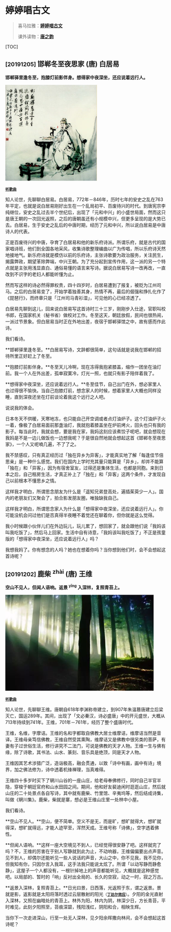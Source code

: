 # 婷婷唱古文

> 喜马拉雅：[**婷婷唱古文**](https://www.ximalaya.com/ertong/3533672/)
>
> 课外读物：[**唐之韵**](lib/tangzhiyun.html)



[TOC]

## <small>[20191205]</small> 邯郸冬至夜思家 (唐) 白居易

**邯郸驿里逢冬至，抱膝灯前影伴身。想得家中夜深坐，还应说着远行人。**

 <img src="../../images/SSPD002/20191205.jpg" height="300px">

<small>[**听歌曲**](https://www.ximalaya.com/ertong/3533672/145292106)</small>

知人论世，先聊聊白居易。白居易，772年－846年，历时七年的安史之乱在763年平定，也就是说白居易刚好出生在一个乱局初平、百废待兴的时代。到唐宪宗李纯继位，安史之乱过去半个世纪后，出现了「元和中兴」的小盛世局面，然而这只是唐王朝的一次回光返照，之后的唐朝虽还有小规模中兴，但更多呈现的是大势已去。白居易，生于安史之乱后的中唐时期，经历了元和中兴，所以说白居易是中唐诗人的代表。

正是百废待兴的中唐，孕育了白居易和他的新乐府诗派。所谓乐府，就是古代的国家唱诗班，他们到全国各地采风，收集诗歌整理编曲以广为传唱，所以乐府诗天然地接地气。新乐府诗就是模仿以前的乐府诗，主张诗歌要为政治服务，关注民生，揭露弊政，期望革除弊端，中兴王朝。为了充分起到宣传作用，这一派的另一个特点就是主张用浅显直白、通俗易懂的语言来写诗。据说白居易写诗一改再改，一直改到不识字的老妇人都能听懂为止。

然而写这样的诗必然得罪权贵，四十四岁时，白居易遭到了报复，被贬为江州司马。之后的白居易变了，开始学着独善其身，热情不再，最后的倔强和挣扎化作了《琵琶行》，而终章只是「江州司马青衫湿」，可见他的心已经凉透了。

白居易先聊到这儿，回来说白居易写这首诗时三十三岁，刚刚步入仕途，官职叫校书郎，在国家机关（秘书省）做校对工作。冬至这天，朝廷放假，民间也很热闹，一派过节景象。但白居易当时正在外地出差，夜宿于邯郸驿馆之中，故有感而作此诗。

我们看诗。

**邯郸驿里逢冬至。**白居易写诗，文辞都很简单，这句话就是说我在邯郸的招待所里正好赶上了冬至。

**抱膝灯前影伴身。**冬至天儿冷啊，现在冻得我抱紧膝盖，缩作一团坐在油灯前。我一个人在外出差，孤单寂寞冷，灯光一照，也就只有影子陪伴着我了。

**想得家中夜深坐，还应说着远行人。**冬至佳节，自己出门在外，想必家里人也过得很不愉快。当自己抱膝灯前，想念家人的时候，想着家里人大概也同样没睡，直到深夜还坐在灯前谈论着我这个远行之人吧。

说说我的体会。

日本冬天不供暖，天寒地冻，也只能自己开空调或者点灯油炉子。这个灯油炉子火一着，像极了白居易面前那盏油灯，我就抱着膝盖坐在炉前烤火，回头也只有我的影子。每当此时，我就会想，要是我在家，我妈这刻应该煮饺子呢吧，就会想现在我妈是不是一边儿做饭也一边想我呢？于是很自然地就会想起这首《邯郸冬至夜思家》，一个人又呢喃几遍，不了了之。

我不禁感叹，只有真正经历过「独在异乡为异客」，才能真实地了解「每逢佳节倍思亲」是一种什么感觉。我们在国内上学时充其量只能算是「异乡」，却并不能算「独在」和「异客」，因为有宿舍室友，过得还是集体生活，也都是同胞。来到日本之后，自己租房生活，才真正补上了「独在」和「异客」这两个条件，才发现自己以前根本不懂思乡之情。

这样我才明白，所谓思念朋友为什么是「遥知兄弟登高处，遍插茱萸少一人」。国内的老朋友们又聚会了，拍合影发朋友圈，唯独缺我自己。

这样我才明白，所谓思念家人为什么是「想得家中夜深坐，还应说着远行人」。你可能没机会问过他们是否真得半夜睡不着觉还在聊着你，但你就是这么觉得。

我小时候跟小伙伴儿们在外边玩儿，玩儿累了，想回家了，就会跟他们说「我妈该叫我吃饭了」，然后马上回家。生活中自有诗意，「我妈该叫我吃饭了」不正是孩童版的「想得家中夜深坐，还应说着远行人」吗？

我想我妈了。你有想念的人吗？她也在想着你吗？当你想到他们时，会不会想起这首诗呢？



## <small>[20191202]</small> 鹿柴 <sup>zhài</sup> (唐) 王维

**空山不见人，但闻人语响。返景 <sup>yǐng</sup> 入深林，复照青苔上。**

 <img src="../../images/SSPD002/20191203.jpg" height="300px">

<small>[**听歌曲**](https://www.ximalaya.com/ertong/3533672/25064692)</small>

知人论世，先聊聊王维。唐朝自618年李渊称帝建立，到907年朱温篡唐建立后梁灭亡，国运289年。其间，出现了「文必秦汉，诗必盛唐」中的开元盛世，大概从713年持续到741年。王维，701年－761年，经历了整个盛唐时代。

王维，名维，字摩诘。王维的名和字都取自佛教大居士维摩诘，维摩诘当然是音译。王维母亲笃信佛教，王维自然受其熏陶，维摩诘又是佛教中很另类的菩萨，有妻有子过世俗生活，修行讲究不二法门，可说是佛教的天才人物。王维一生与佛有缘，除了诗歌，其书法、山水、篆刻、音乐具是绝顶，同是天才人物。

王维因其艺术涉猎广泛，造诣极高，融会贯通，以致「诗中有画，画中有诗」境界，加之佛法修为，诗中透着机锋禅理，当真难得。

王维四十多岁时买下了辋川山谷的一座山庄，给老母奉佛修行，同时自己半官半隐，穿梭于朝廷官府和山水田园之间。期间，他和好友裴迪闲时逛逛山庄，然后就山庄的二十处景点各自写诗，其中就有鹿柴、竹里馆、辛夷坞等，然后结成诗集，叫做《辋川集》。鹿柴，柴就是寨，想必是王维山庄里一处林中小屋。

我们看诗。

**空山不见人。**空山，便不简单。空义不是无，而是旷，想旷就得大，想旷就得深，想旷就得远，才能人迹罕至，浑然天成。王维号称「诗佛」，空字透着佛性。

**但闻人语响。**这样一座大空境见不到人，已经觉得很安静了吧。这样就完了吗？不，王维的厉害在于别人写静就到此为止，不动响器，王维偏偏要出点声音。见不到人，却偶尔还能听见一些人说话的声音，大山之中，你不见我，我不见你，但我知有你，只因尔言入我耳，这手法我只能说太炫了。所谓「以动写静而静愈静」，这屋子一个人都没有，一根针掉地上的声音都能听见，大概就是这种感觉吧。以局部的、暂时的「响」反衬出全局的、长久的空寂，动之一时，寂之万古。

**返景入深林，复照青苔上。**日光曰景，日西落，光返照于东，谓之返景。景就是影，返影就是太阳将落时透过云层散射的阳光<small>（[**丁达尔效应**](https://baike.baidu.com/item/丁达尔效应/5627143)）</small>。夕阳的金光直射入深林，又照在幽暗处的青苔上。林外为阳，林内为阴，林深少日，方长青苔，平时难见，此刻夕阳照至，苔痕深碧，残阳浅红，阴阳和合，相映生辉。

当你下一次走进深山，行至一处无人深林，见夕阳余晖撒向林间，会不会想起这首诗呢？